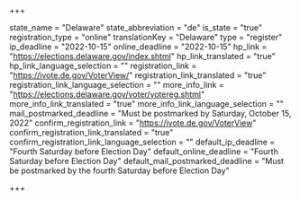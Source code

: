 +++

state_name = "Delaware"
state_abbreviation = "de"
is_state = "true"
registration_type = "online"
translationKey = "Delaware"
type = "register"
ip_deadline = "2022-10-15"
online_deadline = "2022-10-15"
hp_link = "https://elections.delaware.gov/index.shtml"
hp_link_translated = "true"
hp_link_language_selection = ""
registration_link = "https://ivote.de.gov/VoterView/"
registration_link_translated = "true"
registration_link_language_selection = ""
more_info_link = "https://elections.delaware.gov/voter/votereg.shtml"
more_info_link_translated = "true"
more_info_link_language_selection = ""
mail_postmarked_deadline = "Must be postmarked by Saturday, October 15, 2022"
confirm_registration_link = "https://ivote.de.gov/VoterView"
confirm_registration_link_translated = "true"
confirm_registration_link_language_selection = ""
default_ip_deadline = "Fourth Saturday before Election Day"
default_online_deadline = "Fourth Saturday before Election Day"
default_mail_postmarked_deadline = "Must be postmarked by the fourth Saturday before Election Day"

+++
